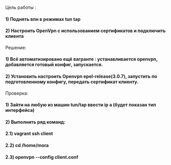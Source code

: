 Цель работы : 
#### 1) Поднять впн в режимах tun tap 
#### 2) Настроить OpenVpn с использованием сертификатов и подключить клиента 

Решение: 
#### 1) Всё автоматизировано ещё вагранте : устанавливается openvpn, добавляется готовый конфиг, запускается.
#### 2) Установить настроить Openvpn epel-release(3.0.7), запустить по подготовленному конфигу, передать сертификат клиенту. 

Проверка: 
#### 1) Зайти на любую из машин tun/tap ввести ip a (будет показан тип интерфейса)  
#### 2) Выполнить ряд команд: 
####     2.1) vagrant ssh client 
####     2.2) cd /home/mora 
####     2.3) openvpn --config client.conf
